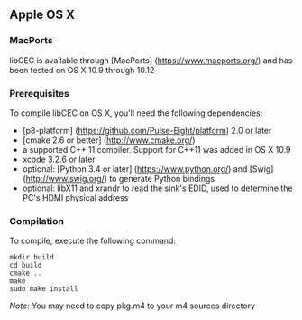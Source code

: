 ## Apple OS X

### MacPorts

libCEC is available through [MacPorts] (https://www.macports.org/) and has been tested on OS X 10.9 through 10.12

### Prerequisites
To compile libCEC on OS X, you'll need the following dependencies:
* [p8-platform] (https://github.com/Pulse-Eight/platform) 2.0 or later
* [cmake 2.6 or better] (http://www.cmake.org/)
* a supported C++ 11 compiler. Support for C++11 was added in OS X 10.9
* xcode 3.2.6 or later
* optional: [Python 3.4 or later] (https://www.python.org/) and [Swig] (http://www.swig.org/) to generate Python bindings
* optional: libX11 and xrandr to read the sink's EDID, used to determine the PC's HDMI physical address

### Compilation
To compile, execute the following command:
```
mkdir build
cd build
cmake ..
make
sudo make install
```

_Note:_ You may need to copy pkg.m4 to your m4 sources directory
